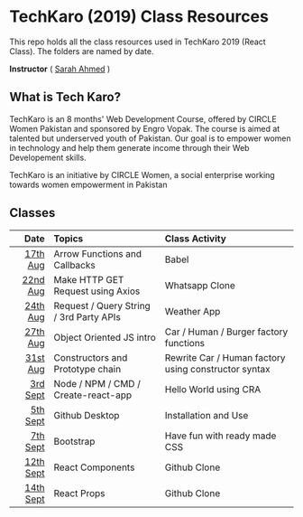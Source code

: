 # TechKaro (2019) Class Resources

This repo holds all the class resources used in TechKaro 2019 (React Class). The folders are named by date.

**Instructor** ( [Sarah Ahmed](https://www.linkedin.com/in/sarahsga/) )

## What is Tech Karo?
TechKaro is an 8 months' Web Development Course, offered by CIRCLE Women Pakistan and sponsored by Engro Vopak. The course is aimed at talented but underserved youth of Pakistan. Our goal is to empower women in technology and help them generate income through their Web Developement skills.

TechKaro is an initiative by CIRCLE Women, a social enterprise working towards women empowerment in Pakistan

## Classes

| Date          | Topics        | Class Activity  |
| -------------: |:-------------| :-----|
| [17th Aug](https://github.com/sarahsga/tk-react-resources/tree/master/2019-08-17)    | Arrow Functions and Callbacks | Babel |
| [22nd Aug](https://github.com/sarahsga/tk-react-resources/tree/master/2019-08-22)    | Make HTTP GET Request using Axios | Whatsapp Clone |
| [24th Aug](https://github.com/sarahsga/tk-react-resources/tree/master/2019-08-24)    | Request / Query String / 3rd Party APIs | Weather App |
| [27th Aug](https://github.com/sarahsga/tk-react-resources/tree/master/2019-08-27)    | Object Oriented JS intro | Car / Human / Burger factory functions |
| [31st Aug](https://github.com/sarahsga/tk-react-resources/tree/master/2019-08-31)    | Constructors and Prototype chain | Rewrite Car / Human factory using constructor syntax |
| [3rd Sept](https://github.com/sarahsga/tk-react-resources/tree/master/2019-09-03)    | Node / NPM / CMD / Create-react-app | Hello World using CRA |
| [5th Sept](https://github.com/sarahsga/tk-react-resources/tree/master/2019-09-05)    | Github Desktop | Installation and Use |
| [7th Sept](https://github.com/sarahsga/tk-react-resources/tree/master/2019-09-07)    | Bootstrap | Have fun with ready made CSS |
| [12th Sept](https://github.com/sarahsga/tk-react-resources/tree/master/2019-09-12)    | React Components | Github Clone |
| [14th Sept](https://github.com/sarahsga/tk-react-resources/tree/master/2019-09-14)    | React Props | Github Clone |
